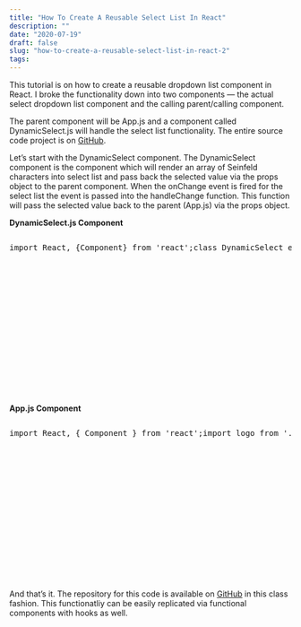 ```yaml
---
title: "How To Create A Reusable Select List In React"
description: ""
date: "2020-07-19"
draft: false
slug: "how-to-create-a-reusable-select-list-in-react-2"
tags:
---
```


<!--kg-card-begin: html--><p><!--kg-card-begin: html--></p>
<p>This tutorial is on how to create a reusable dropdown list component in React. I broke the functionality down into two components — the actual select dropdown list component and the calling parent/calling component.</p>
<p>The parent component will be App.js and a component called DynamicSelect.js will handle the select list functionality. The entire source code project is on <a href="https://github.com/clintmcmahon/react-select-dropdown-example">GitHub</a>.</p>
<p>Let’s start with the DynamicSelect component. The DynamicSelect component is the component which will render an array of Seinfeld characters into select list and pass back the selected value via the props object to the parent component. When the onChange event is fired for the select list the event is passed into the handleChange function. This function will pass the selected value back to the parent (App.js) via the props object.</p>
<p><strong>DynamicSelect.js Component</strong></p>
<div style="height: 250px; position:relative; margin-bottom: 50px;" class="wp-block-simple-code-block-ace">
<pre class="wp-block-simple-code-block-ace" style="position:absolute;top:0;right:0;bottom:0;left:0" data-mode="javascript" data-theme="monokai" data-fontsize="14" data-lines="Infinity" data-showlines="true" data-copy="false">import React, {Component} from 'react';class DynamicSelect extends Component{    constructor(props){        super(props)    }    //On the change event for the select box pass the selected value back to the parent    handleChange = (event) =>    {        let selectedValue = event.target.value;        this.props.onSelectChange(selectedValue);    }    render(){        let arrayOfData = this.props.arrayOfData;        let options = arrayOfData.map((data) =>                &lt;option                     key={data.id}                    value={data.id}                >                    {data.name}                &lt;/option>            );            return (            &lt;select name="customSearch" className="custom-search-select" onChange={this.handleChange}>                &lt;option>Select Item&lt;/option>                {options}           &lt;/select>        )    }}export default DynamicSelect;</pre>
</div>
<p><strong>App.js Component</strong></p>
<div style="height: 250px; position:relative; margin-bottom: 50px;" class="wp-block-simple-code-block-ace">
<pre class="wp-block-simple-code-block-ace" style="position:absolute;top:0;right:0;bottom:0;left:0" data-mode="javascript" data-theme="monokai" data-fontsize="14" data-lines="Infinity" data-showlines="true" data-copy="false">import React, { Component } from 'react';import logo from './logo.svg';import './App.css';import DynamicSelect from './DynamicSelect';const arrayOfData = [  {    id: '1 - Jerry',    name: 'Jerry'      },  {    id: '2 - Elaine',    name: 'Elaine'      },  {    id: '3 - Kramer',    name: 'Kramer'      },  {    id: '4 - George',    name: 'George'      },];class App extends Component {  constructor(props){    super(props)    this.state={      selectedValue: 'Nothing selected'    }  }  handleSelectChange = (selectedValue) =>{    this.setState({      selectedValue: selectedValue    });  }  render() {    return (      &lt;div className="App">        &lt;header className="App-header">          &lt;img src={logo} className="App-logo" alt="logo" />          &lt;h1 className="App-title">Dynamic Select Dropdown List&lt;/h1>        &lt;/header>        &lt;p className="App-intro">          &lt;DynamicSelect arrayOfData={arrayOfData} onSelectChange={this.handleSelectChange} /> &lt;br />&lt;br />          &lt;div>            Selected value: {this.state.selectedValue}          &lt;/div>        &lt;/p>      &lt;/div>    );  }}export default App;</pre>
</div>
<p>And that&#8217;s it. The repository for this code is available on <a href="https://github.com/clintmcmahon/react-select-dropdown-example">GitHub</a> in this class fashion. This functionatliy can be easily replicated via functional components with hooks as well.</p>
<p><!--kg-card-end: html--></p>
<!--kg-card-end: html-->
